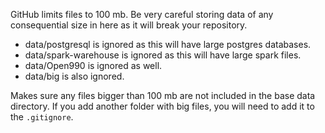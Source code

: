 GitHub limits files to 100 mb. Be very careful storing data of any consequential size in here as it will break your repository.

- data/postgresql is ignored as this will have large postgres databases.
- data/spark-warehouse is ignored as this will have large spark files.
- data/Open990 is ignored as well.
- data/big is also ignored.

Makes sure any files bigger than 100 mb are not included in the base data directory.  If you add another folder with big files, you will need to add it to the `.gitignore`.